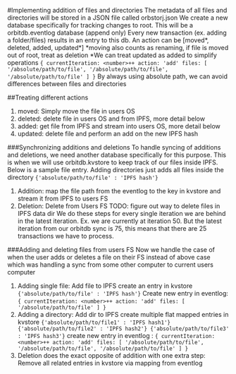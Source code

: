 #Implementing addition of files and directories
  The metadata of all files and directories will be stored in a JSON file
  called orbstorj.json
  We create a new database specifically for tracking changes to root.
  This will be a orbitdb.eventlog database (append only)
  Every new transaction (ex. adding a folder/files) results in an entry to this db.
  An action can be [moved\*, deleted, added, updated\*]
  \*moving also counts as renaming, if file is moved out of root, treat as deletion
  \*We can treat updated as added to simplify operations
          `{
            currentIteration: <number>++
            action: 'add'
            files: [
              '/absolute/path/to/file',
              '/absolute/path/to/file',
              '/absolute/path/to/file'
            ]
          }`
  By always using absolute path, we can avoid differences between files and directories
  </p>

##Treating different actions
  1. moved: Simply move the file in users OS
  2. deleted: delete file in users OS and from IPFS, more detail below
  3. added: get file from IPFS and stream into users OS, more detail below
  4. updated: delete file and perform an add on the new IPFS hash

###Synchronizing additions and deletions
  To handle syncing of additions and deletions, we need another database specifically for this purpose.
  This is when we will use orbitdb.kvstore to keep track of our files inside IPFS.
  Below is a sample file entry. Adding directories just adds all files inside the directory
  `{'absolute/path/to/file' : 'IPFS hash'}`

  1. Addition: map the file path from the eventlog to the key in kvstore
      and stream it from IPFS to users FS
  2. Deletion: Delete from Users FS TODO: figure out way to delete files in IPFS data dir
  We do these steps for every single iteration we are behind in the latest iteration. Ex. we are currently at iteration 50.
  But the latest iteration from our orbitdb sync is 75, this means that there are 25 transactions we have to process.


###Adding and deleting files from users FS
  Now we handle the case of when the user adds or deletes a file on their FS instead of above case which was handling a sync from some other computer to current users computer
  1. Adding single file:
    Add file to IPFS
    create an entry in kvstore
    `{'absolute/path/to/file' : 'IPFS hash'}`
    Create new entry in eventlog:
    `{
      currentIteration: <number>++
      action: 'add'
      files: [
        '/absolute/path/to/file'
      ]
    }`
  2. Adding a directory:
     Add dir to IPFS
     create multiple flat mapped entries in kvstore
     `{'absolute/path/to/file1' : 'IPFS hash1'}
      {'absolute/path/to/file2' : 'IPFS hash2'}
      {'absolute/path/to/file3' : 'IPFS hash3'}`
     create new entry in eventlog :
     `{
       currentIteration: <number>++
       action: 'add'
       files: [
         '/absolute/path/to/file',
         '/absolute/path/to/file',
         '/absolute/path/to/file'
       ]
     }`
  3. Deletion does the exact opposite of addition with one extra step:
      Remove all related entries in kvstore via mapping from eventlog
